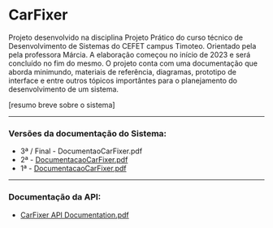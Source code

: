 # CarFixer
Projeto desenvolvido na disciplina Projeto Prático do curso técnico de Desenvolvimento de Sistemas do CEFET campus Timoteo. Orientado pela pela professora Márcia.
A elaboração começou no início de 2023 e será concluído no fim do mesmo. O projeto conta com uma documentação que aborda minimundo, materiais de referência, diagramas, prototipo de interface e entre outros tópicos importântes para o planejamento do desenvolvimento de um sistema.

[resumo breve sobre o sistema]

---
### Versões da documentação do Sistema:
- 3ª / Final - DocumentaoCarFixer.pdf
- 2ª - [DocumentacaoCarFixer.pdf](https://github.com/guigann/CarFixer/files/13216341/Documentao_CarFixer.pdf)
- 1ª - [DocumentacaoCarFixer.pdf](https://github.com/guigann/CarFixer/files/13216331/DocumentacaoPPCarFixer.1.pdf)


---
### Documentação da API:
- [CarFixer API Documentation.pdf](https://github.com/guigann/CarFixer/files/12089691/CarFixer.API.Documentation.pdf)

